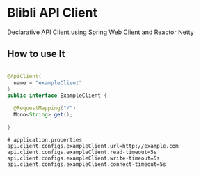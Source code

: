 # Blibli API Client

Declarative API Client using Spring Web Client and Reactor Netty

## How to use It

```java

@ApiClient(
  name = "exampleClient"
)
public interface ExampleClient {

  @RequestMapping("/")
  Mono<String> get();

}

```

```properties
# application.properties
api.client.configs.exampleClient.url=http://example.com
api.client.configs.exampleClient.read-timeout=5s
api.client.configs.exampleClient.write-timeout=5s
api.client.configs.exampleClient.connect-timeout=5s
```